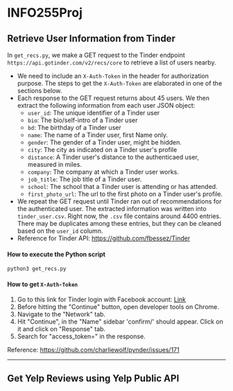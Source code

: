 # INFO255Proj


## Retrieve User Information from Tinder
In `get_recs.py`, we make a GET request to the Tinder endpoint `https://api.gotinder.com/v2/recs/core` to retrieve a list of users nearby.

- We need to include an `X-Auth-Token` in the header for authorization purpose. The steps to get the `X-Auth-Token` are elaborated in one of the sections below.
- Each response to the GET request returns about 45 users. We then extract the following information from each user JSON object:
    - `user_id`: The unique identifier of a Tinder user 
    - `bio`: The bio/self-intro of a Tinder user 
    - `bd`: The birthday of a Tinder user 
    - `name`: The name of a Tinder user, first Name only.
    - `gender`: The gender of a Tinder user, might be hidden.
    - `city`: The city as indicated on a Tinder user's profile
    - `distance`: A Tinder user's distance to the authenticaed user, measured in miles.
    - `company`: The company at which a Tinder user works. 
    - `job_title`: The job title of a Tinder user. 
    - `school`: The school that a Tinder user is attending or has attended.
    - `first_photo_url`: The url to the first photo on a Tinder user's profile.
- We repeat the GET request until Tinder ran out of recommendations for the authenticated user. The extracted information was written into `tinder_user.csv`. Right now, the `.csv` file contains around 4400 entries. There may be duplicates among these entries, but they can be cleaned based on the `user_id` column.
- Reference for Tinder API: https://github.com/fbessez/Tinder

#### How to execute the Python script
`python3 get_recs.py`

#### How to get `X-Auth-Token`
1. Go to this link for Tinder login with Facebook account: [Link](https://www.facebook.com/v2.6/dialog/oauth?redirect_uri=fb464891386855067%3A%2F%2Fauthorize%2F&display=touch&state=%7B%22challenge%22%3A%22IUUkEUqIGud332lfu%252BMJhxL4Wlc%253D%22%2C%220_auth_logger_id%22%3A%2230F06532-A1B9-4B10-BB28-B29956C71AB1%22%2C%22com.facebook.sdk_client_state%22%3Atrue%2C%223_method%22%3A%22sfvc_auth%22%7D&scope=user_birthday%2Cuser_photos%2Cuser_education_history%2Cemail%2Cuser_relationship_details%2Cuser_friends%2Cuser_work_history%2Cuser_likes&response_type=token%2Csigned_request&default_audience=friends&return_scopes=true&auth_type=rerequest&client_id=464891386855067&ret=login&sdk=ios&logger_id=30F06532-A1B9-4B10-BB28-B29956C71AB1&ext=1470840777&hash=AeZqkIcf-NEW6vBd)
2. Before hitting the "Continue" button, open developer tools on Chrome.
3. Navigate to the "Network" tab.
4. Hit "Continue", in the "Name" sidebar 'confirm/' should appear. Click on it and click on "Response" tab.
5. Search for "access_token=" in the response.

Reference: https://github.com/charliewolf/pynder/issues/171

---
## Get Yelp Reviews using Yelp Public API

